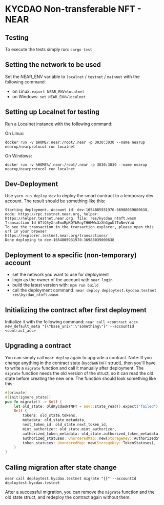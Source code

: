 # KYCDAO Non-transferable NFT - NEAR

## Testing
To execute the tests simply run: 
`cargo test`

## Setting the network to be used
Set the NEAR_ENV variable to `localnet` / `testnet` / `mainnet` with the following command:
- on Linux: `export NEAR_ENV=localnet`
- on Windows: `set NEAR_ENV=localnet`

## Setting up Localnet for testing
Run a Localnet instance with the following command:

On Linux:
    
`docker run -v $HOME/.near:/root/.near -p 3030:3030 --name nearup nearup/nearprotocol run localnet`

On Windows:
    
`docker run -v %HOME%/.near:/root/.near -p 3030:3030 --name nearup nearup/nearprotocol run localnet`

## Dev-Deployment
Use `yarn run deploy:dev` to deploy the smart contract to a temporary dev account. The result should be something like this:
```
Starting deployment. Account id: dev-1654805931970-36988039000638, node: https://rpc.testnet.near.org, helper: https://helper.testnet.near.org, file: res/kycdao_ntnft.wasm
Transaction Id 6TtQ5yXraEnoRpKQYbRnyTH6MWx3zXhGguU7ToNevYuW
To see the transaction in the transaction explorer, please open this url in your browser
https://explorer.testnet.near.org/transactions/
Done deploying to dev-1654805931970-36988039000638
```

## Deployment to a specific (non-temporary) account
  - set the network you want to use for deployment
  - login as the owner of the account with `near login`
  - build the latest version with: `npm run build`
  - call the deployment command: `near deploy deploytest.kycdao.testnet res\kycdao_ntnft.wasm`

## Initializing the contract after first deployment
Initialize it with the following command:
`near call <contract_acc> new_default_meta "{\"base_uri\":\"something\"}" --accountId <contract_acc>`

## Upgrading a contract
You can simply call `near deploy` again to upgrade a contract. Note: If you change anything in the contract state (`KycdaoNTNFT` struct), then you'll have to write a `migrate` function and call it manually after deployment.
The `migrate` function needs the old version of the struct, so it can read the old state before creating the new one. The function should look something like this:
```rust
#[private]
#[init(ignore_state)]
pub fn migrate() -> Self {
    let old_state: OldKycdaoNTNFT = env::state_read().expect("failed");
    Self {
        tokens: old_state.tokens,
        metadata: old_state.metadata,
        next_token_id: old_state.next_token_id,
        mint_authorizer: old_state.mint_authorizer,
        authorized_token_metadata: old_state.authorized_token_metadata,
        authorized_statuses: UnorderedMap::new(StorageKey::AuthorizedStatuses),
        token_statuses: UnorderedMap::new(StorageKey::TokenStatuses),
    }
}
```

## Calling migration after state change
`near call deploytest.kycdao.testnet migrate "{}" --accountId deploytest.kycdao.testnet`

After a successful migration, you can remove the `migrate` function and the old state struct, and redeploy the contract again without them.
